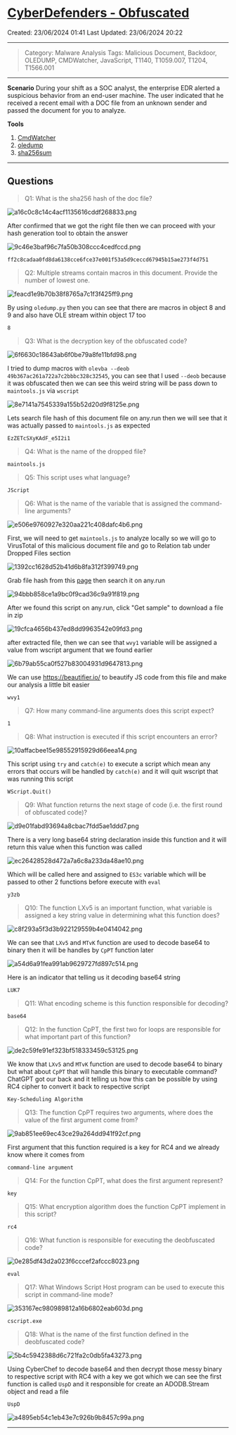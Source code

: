# [CyberDefenders - Obfuscated](https://cyberdefenders.org/blueteam-ctf-challenges/obfuscated/)
Created: 23/06/2024 01:41
Last Updated: 23/06/2024 20:22
* * *
>Category: Malware Analysis
>Tags: Malicious Document, Backdoor, OLEDUMP, CMDWatcher, JavaScript, T1140, T1059.007, T1204, T1566.001
* * *
**Scenario**
During your shift as a SOC analyst, the enterprise EDR alerted a suspicious behavior from an end-user machine. The user indicated that he received a recent email with a DOC file from an unknown sender and passed the document for you to analyze.

**Tools**
1. [CmdWatcher](https://www.kahusecurity.com/posts/cmd_watcher_updated.html)
2. [oledump](https://blog.didierstevens.com/programs/oledump-py/)
3. [sha256sum](https://linux.die.net/man/1/sha256sum)
* * *
## Questions
> Q1: What is the sha256 hash of the doc file?

![a16c0c8c14c4acf1135616cddf268833.png](/resources/a16c0c8c14c4acf1135616cddf268833.png)

After confirmed that we got the right file then we can proceed with your hash generation tool to obtain the answer

![9c46e3baf96c7fa50b308ccc4cedfccd.png](/resources/9c46e3baf96c7fa50b308ccc4cedfccd.png)

```
ff2c8cadaa0fd8da6138cce6fce37e001f53a5d9ceccd67945b15ae273f4d751
```

> Q2: Multiple streams contain macros in this document. Provide the number of lowest one.

![feacd1e9b70b38f8765a7c1f3f425ff9.png](/resources/feacd1e9b70b38f8765a7c1f3f425ff9.png)

By using `oledump.py` then you can see that there are macros in object 8 and 9 and also have OLE stream within object 17 too

```
8
```

> Q3: What is the decryption key of the obfuscated code?

![6f6630c18643ab6f0be79a8fe11bfd98.png](/resources/6f6630c18643ab6f0be79a8fe11bfd98.png)

I tried to dump macros with `olevba --deob 49b367ac261a722a7c2bbbc328c32545`, you can see that I used `--deob` because it was obfuscated then we can see this weird string will be pass down to `maintools.js` via `wscript`

![8e7141a7545339a155b52d20d9f8125e.png](/resources/8e7141a7545339a155b52d20d9f8125e.png)

Lets search file hash of this document file on any.run then we will see that it was actually passed to `maintools.js` as expected

```
EzZETcSXyKAdF_e5I2i1
```

> Q4: What is the name of the dropped file?
```
maintools.js
```

> Q5: This script uses what language?
```
JScript
```

> Q6: What is the name of the variable that is assigned the command-line arguments?

![e506e9760927e320aa221c408dafc4b6.png](/resources/e506e9760927e320aa221c408dafc4b6.png)

First, we will need to get `maintools.js` to analyze locally so we will go to VirusTotal of this malicious document file and go to Relation tab under Dropped Files section

![1392cc1628d52b41d6b8fa312f399749.png](/resources/1392cc1628d52b41d6b8fa312f399749.png)

Grab file hash from this [page](https://www.virustotal.com/gui/file/3a065547adb0afc63e318c2fa1f682108664e602934490a898c3de1b23975628/details) then search it on any.run

![94bbb858ce1a9bc0f9cad36c9a91f819.png](/resources/94bbb858ce1a9bc0f9cad36c9a91f819.png)

After we found this script on any.run, click "Get sample" to download a file in zip

![19cfca4656b437ed8dd9963542e09fd3.png](/resources/19cfca4656b437ed8dd9963542e09fd3.png)

after extracted file, then we can see that `wvy1` variable will be assigned a value from wscript argument that we found earlier

![6b79ab55ca0f527b83004931d9647813.png](/resources/6b79ab55ca0f527b83004931d9647813.png)

We can use https://beautifier.io/ to beautify JS code from this file and make our analysis a little bit easier

```
wvy1
```

> Q7: How many command-line arguments does this script expect?
```
1
```

> Q8: What instruction is executed if this script encounters an error?

![10affacbee15e98552915929d66eea14.png](/resources/10affacbee15e98552915929d66eea14.png)

This script using `try` and `catch(e)` to execute a script which mean any errors that occurs will be handled by `catch(e)` and it will quit wscript that was running this script

```
WScript.Quit()
```

> Q9: What function returns the next stage of code (i.e. the first round of obfuscated code)?

![d9e01fabd93694a8cbac7fdd5ae1ddd7.png](/resources/d9e01fabd93694a8cbac7fdd5ae1ddd7.png)

There is a very long base64 string declaration inside this function and it will return this value when this function was called  

![ec26428528d472a7a6c8a233da48ae10.png](/resources/ec26428528d472a7a6c8a233da48ae10.png)

Which will be called here and assigned to `ES3c` variable which will be passed to other 2 functions before execute with `eval`

```
y3zb
```

> Q10: The function LXv5 is an important function, what variable is assigned a key string value in determining what this function does?

![c8f293a5f3d3b922129559b4e0414042.png](/resources/c8f293a5f3d3b922129559b4e0414042.png)

We can see that `LXv5` and `MTvK` function are used to decode base64 to binary then it will be handles by `CpPT` function later

![a54d6a91fea991ab9629727fd897c514.png](/resources/a54d6a91fea991ab9629727fd897c514.png)

Here is an indicator that telling us it decoding base64 string

```
LUK7
```

> Q11: What encoding scheme is this function responsible for decoding?
```
base64
```

> Q12: In the function CpPT, the first two for loops are responsible for what important part of this function?

![de2c59fe91ef323bf518333459c53125.png](/resources/de2c59fe91ef323bf518333459c53125.png)

We know that `LXv5` and `MTvK` function are used to decode base64 to binary but what about `CpPT` that will handle this binary to executable command? ChatGPT got our back and it telling us how this can be possible by using RC4 cipher to convert it back to respective script

```
Key-Scheduling Algorithm
```

> Q13: The function CpPT requires two arguments, where does the value of the first argument come from?

![9ab851ee69ec43ce29a264dd941f92cf.png](/resources/9ab851ee69ec43ce29a264dd941f92cf.png)

First argument that this function required is a key for RC4 and we already know where it comes from

```
command-line argument
```

> Q14: For the function CpPT, what does the first argument represent?
```
key
```

> Q15: What encryption algorithm does the function CpPT implement in this script?
```
rc4
```

> Q16: What function is responsible for executing the deobfuscated code?

![0e285df43d2a023f6cccef2afccc8023.png](/resources/0e285df43d2a023f6cccef2afccc8023.png)
```
eval
```

> Q17: What Windows Script Host program can be used to execute this script in command-line mode?

![353167ec980989812a16b6802eab603d.png](/resources/353167ec980989812a16b6802eab603d.png)
```
cscript.exe
```

> Q18: What is the name of the first function defined in the deobfuscated code?

![5b4c5942388d6c721fa2c0db5fa43273.png](/resources/5b4c5942388d6c721fa2c0db5fa43273.png)

Using CyberChef to decode base64 and then decrypt those messy binary to respective script with RC4 with a key we got which we can see the first function is called `UspD` and it responsible for create an ADODB.Stream object and read a file

```
UspD
```

![a4895eb54c1eb43e7c926b9b8457c99a.png](/resources/a4895eb54c1eb43e7c926b9b8457c99a.png)
* * *
